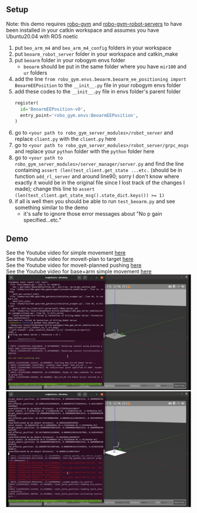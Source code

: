 ## Setup
Note: this demo requires [robo-gym](https://github.com/jr-robotics/robo-gym) and [robo-gym-robot-servers](https://github.com/jr-robotics/robo-gym-robot-servers) to have been installed in your catkin workspace and assumes you have Ubuntu20.04 with ROS noetic
1. put `beo_arm_m4` and `beo_arm_m4_config` folders in your workspace
2. put `beoarm_robot_server` folder in your workspace and catkin_make
3. put `beoarm` folder in your robogym envs folder
    - `beoarm` should be put in the same folder where you have `mir100` and `ur` folders
4. add the line `from robo_gym.envs.beoarm.beoarm_ee_positioning import BeoarmEEPosition` to the `__init__.py` file in your robogym envs folder
5. add these codes to the `__init__.py` file in envs folder's parent folder
    ```python
    register(
      id='BeoarmEEPosition-v0',
      entry_point='robo_gym.envs:BeoarmEEPosition',
    )
6. go to `<your path to robo_gym_server_modules>/robot_server` and replace `client.py` with the `client.py` here
7. go to `<your path to robo_gym_server_modules>/robot_server/grpc_msgs` and replace your `python` folder with the `python` folder here
8. go to `<your path to robo_gym_server_modules>/server_manager/server.py` and find the line containing `assert (len(test_client.get_state ...etc.` (should be in function `add_rl_server` and around line90; sorry I don't know where exactly it would be in the original file since I lost track of the changes I made); change this line to `assert (len(test_client.get_state_msg().state_dict.keys()) >= 1)`
9. if all is well then you should be able to run `test_beoarm.py` and see something similar to the demo
    - it's safe to ignore those error messages about "No p gain specified...etc."

## Demo
See the Youtube video for simple movement [here](https://youtu.be/i43T7e8Q5W8) \
See the Youtube video for moveit-plan to target [here](https://youtu.be/4MC3ope6zgY) \
See the Youtube video for moveit-planned pushing [here](https://youtu.be/mxOzYhJ-CQE) \
See the Youtube video for base+arm simple movement [here](https://youtu.be/XggdD2EGWQY) \
![start](screenshots/start.jpg)
![end](screenshots/end.jpg)
